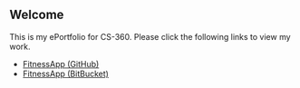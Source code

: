 ## Welcome

This is my ePortfolio for CS-360. Please click the following links to view my
work.

- [FitnessApp (GitHub)](https://github.com/jhutchinsnh/FitnessApp)
- [FitnessApp (BitBucket)](https://bitbucket.org/jhutchinsnh1/fitnessapp/src/master/)
